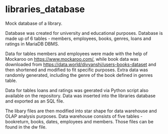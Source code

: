 # libraries_database
Mock database of a library.

Database was created for university and educational purposes. Database is made up of 6 tables - members, employees, books, genres, loans and ratings in MariaDB DBMS. 

Data for tables members and employees were made with the help of Mockaroo on https://www.mockaroo.com/, while book data was downloaded from https://data.world/divyanshj/users-books-dataset and then shortened and modified to fit specific purposes. Extra data was randomly generated, including the genre of the book defined in genres table.

Data for tables loans and ratings was geerated via Python script also available on the repository. Data was inserted into the libraries database and exported as an SQL file.

The libary files are then modified into star shape for data warehouse and OLAP analysis purposes. Data warehouse consists of five tables - bookreturn, books, dates, employees and members. Those files can be found in the dw file.
